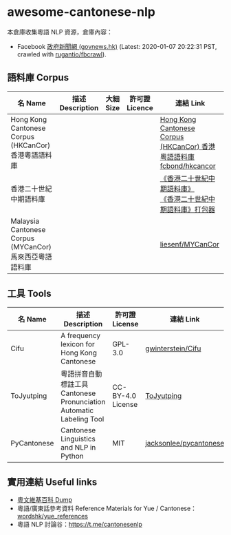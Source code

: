 # awesome-cantonese-nlp

本倉庫收集粵語 NLP 資源，倉庫內容：
- Facebook [政府新聞網 (govnews.hk)](https://www.facebook.com/govnews.hk/) (Latest: 2020-01-07 20:22:31 PST, crawled with [rugantio/fbcrawl](https://github.com/rugantio/fbcrawl)).

## 語料庫 Corpus

| 名 Name                                                   | 描述 Description | 大細 Size | 許可證 Licence | 連結 Link                                                                                                                                                     |
| --------------------------------------------------------- | ---------------- | --------- | -------------- | ------------------------------------------------------------------------------------------------------------------------------------------------------------- |
| Hong Kong Cantonese Corpus (HKCanCor) <br/>香港粵語語料庫 |                  |           |                | [Hong Kong Cantonese Corpus (HKCanCor) 香港粵語語料庫](http://compling.hss.ntu.edu.sg/hkcancor/) </br>[fcbond/hkcancor](https://github.com/fcbond/hkcancor)   |
| 香港二十世紀中期語料庫                                    |                  |           |                | [《香港二十世紀中期語料庫》](https://hkcc.eduhk.hk/v1/introduction.html) <br/> [《香港二十世紀中期語料庫》打包器](https://github.com/indiejoseph/hkcc-corpus) |
| Malaysia Cantonese Corpus (MYCanCor) 馬來西亞粵語語料庫   |                  |           |                | [liesenf/MYCanCor](https://github.com/liesenf/MYCanCor)                                                                                                      |

## 工具 Tools

| 名 Name     | 描述 Description                                                     | 許可證 License | 連結 Link                                                            |
| ----------- | -------------------------------------------------------------------- | -------------- | -------------------------------------------------------------------- |
| Cifu        | A frequency lexicon for Hong Kong Cantonese                          | GPL-3.0        | [gwinterstein/Cifu](https://github.com/gwinterstein/Cifu)            |
| ToJyutping  | 粵語拼音自動標註工具 Cantonese Pronunciation Automatic Labeling Tool | CC-BY-4.0 License            | [ToJyutping](https://github.com/CanCLID/ToJyutping)                  |
| PyCantonese | Cantonese Linguistics and NLP in Python                              | MIT            | [jacksonlee/pycantonese](https://github.com/jacksonllee/pycantonese) |


## 實用連結 Useful links

- [粵文維基百科 Dump](https://dumps.wikimedia.org/zh_yuewiki/)
- 粵語/廣東話參考資料 Reference Materials for Yue / Cantonese： [wordshk/yue_references](https://github.com/wordshk/yue_references)
- 粵語 NLP 討論谷：<https://t.me/cantonesenlp>
